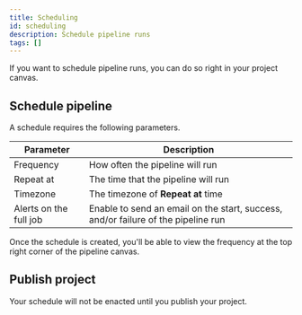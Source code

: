 ```yaml
---
title: Scheduling
id: scheduling
description: Schedule pipeline runs
tags: []
---
```


If you want to schedule pipeline runs, you can do so right in your project canvas.

## Schedule pipeline

A schedule requires the following parameters.

| Parameter              | Description                                                                       |
| ---------------------- | --------------------------------------------------------------------------------- |
| Frequency              | How often the pipeline will run                                                   |
| Repeat at              | The time that the pipeline will run                                               |
| Timezone               | The timezone of **Repeat at** time                                                |
| Alerts on the full job | Enable to send an email on the start, success, and/or failure of the pipeline run |

Once the schedule is created, you'll be able to view the frequency at the top right corner of the pipeline canvas.

## Publish project

Your schedule will not be enacted until you publish your project.
